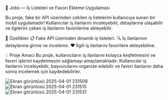 💼 Jobs — İş Listeleri ve Favori Ekleme Uygulaması

Bu proje, fake bir API üzerinden çekilen iş listelerini kullanıcıya sunan bir mobil uygulamadır!
Kullanıcılar iş ilanlarını inceleyebilir, detaylarına ulaşabilir ve ilgilerini çeken iş ilanlarını favorilerine ekleyebilir.

🚀 Özellikler
📋 Fake API üzerinden dinamik iş listeleri.
🔍 İş ilanlarının detaylarına girme ve inceleme.
❤️ İlgili iş ilanlarını favorilere ekleyebilme.

💡 Proje Amacı
Bu proje, kullanıcıların iş ilanlarını kolayca keşfetmesini ve favori işlerini kaydetmesini sağlamayı amaçlamaktadır.
Kullanıcılar iş ilanlarını inceleyebilir, başvurularını organize edebilir ve favori ilanlarını daha sonra incelemek için kaydedebilirler.

![Ekran görüntüsü 2025-04-01 231509](https://github.com/user-attachments/assets/38638808-4e18-450c-a036-3193bb13056c)
![Ekran görüntüsü 2025-04-01 231515](https://github.com/user-attachments/assets/13c7b313-e4f0-4c86-badd-ba925e68d64b)
![Ekran görüntüsü 2025-04-01 231531](https://github.com/user-attachments/assets/c15293b9-5539-4925-b72e-465f7e416cb5)
